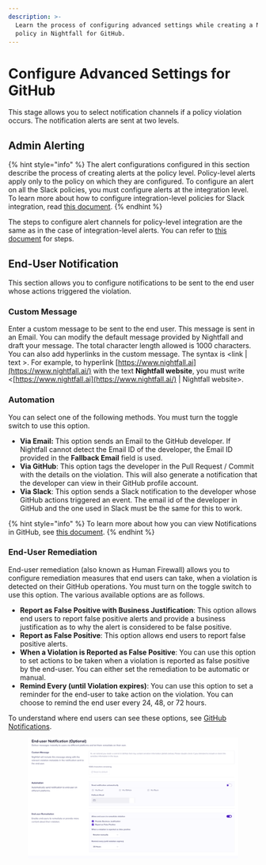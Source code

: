 ```yaml
---
description: >-
  Learn the process of configuring advanced settings while creating a Nightfall
  policy in Nightfall for GitHub.
---
```


# Configure Advanced Settings for GitHub

This stage allows you to select notification channels if a policy violation occurs. The notification alerts are sent at two levels.&#x20;

## Admin Alerting

{% hint style="info" %}
The alert configurations configured in this section describe the process of creating alerts at the policy level. Policy-level alerts apply only to the policy on which they are configured. To configure an alert on all the Slack policies, you must configure alerts at the integration level. To learn more about how to configure integration-level policies for Slack integration, read [this document](https://help.nightfall.ai/nightfall-ai/nightfall-for-github/getting-started).
{% endhint %}

The steps to configure alert channels for policy-level integration are the same as in the case of integration-level alerts. You can refer to [this document](https://help.nightfall.ai/nightfall-ai/nightfall-for-github/getting-started/configuring-integration-alerts#configure-alerts-at-the-integration-level) for steps.

## End-User Notification

This section allows you to configure notifications to be sent to the end user whose actions triggered the violation.&#x20;

### Custom Message

Enter a custom message to be sent to the end user. This message is sent in an Email. You can modify the default message provided by Nightfall and draft your message. The total character length allowed is 1000 characters. You can also add hyperlinks in the custom message. The syntax is \<link | text >. For example, to hyperlink [https://www.nightfall.ai](https://www.nightfall.ai/) with the text **Nightfall website**, you must write \
&#x20; <[https://www.nightfall.ai](https://www.nightfall.ai/) | Nightfall website>.

### Automation

You can select one of the following methods. You must turn the toggle switch to use this option.

* **Via Email:** This option sends an Email to the GitHub developer. If Nightfall cannot detect the Email ID of the developer, the Email ID provided in the **Fallback Email** field is used.
* **Via GitHub**: This option tags the developer in the Pull Request / Commit with the details on the violation. This will also generate a notification that the developer can view in their GitHub profile account.
* **Via Slack**: This option sends a Slack notification to the developer whose GitHub actions triggered an event. The email id of the developer in GitHub and the one used in Slack must be the same for this to work.

{% hint style="info" %}
To learn more about how you can view Notifications in GitHub, see [this document](https://help.nightfall.ai/nightfall-ai/nightfall-for-github/configuring-policies/managing-github-violations#viewing-notifications-in-github).&#x20;
{% endhint %}

### End-User Remediation

End-user remediation (also known as Human Firewall) allows you to configure remediation measures that end users can take, when a violation is detected on their GitHub operations. You must turn on the toggle switch to use this option. The various available options are as follows.

* **Report as False Positive with Business Justification**: This option allows end users to report false positive alerts and provide a business justification as to why the alert is considered to be false positive.&#x20;
* **Report as False Positive**: This option allows end users to report false positive alerts.
* **When a Violation is Reported as False Positive**: You can use this option to set actions to be taken when a violation is reported as false positive by the end-user. You can either set the remediation to be automatic or manual.&#x20;
* **Remind Every (until Violation expires)**: You can use this option to set a reminder for the end-user to take action on the violation. You can choose to remind the end user every 24, 48, or 72 hours.

To understand where end users can see these options, see [GitHub Notifications](https://help.nightfall.ai/github/events#viewing-notifications-in-github).

<figure><img src="../../.gitbook/assets/image (1283).png" alt="" width="563"><figcaption></figcaption></figure>

